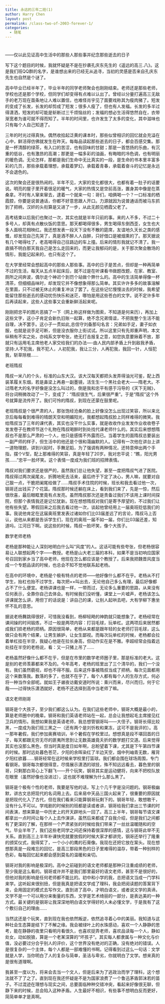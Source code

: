```yaml
---
title: 永远的三年二班(1)
author: Harry Chen
layout: post
permalink: /class-two-of-2003-forever-1/
categories:
  - 随笔
---
```

# 

——仅以此见证高中生活中的那些人那些事并纪念那些逝去的日子

写下这个题目的时候，我就怀疑是不是在抄袭孔庆东先生的《遥远的高三.八》。这是我们班QQ群的名字，是谁想出来的已经无从追寻，当初的灵感是否来自孔庆东先生也自然是个谜了。

高中毕业已经半年了，毕业半年的同学老师聚会也刚刚结束。老师还是那些老师，学校也还是那个学校，但同学们却变得有点难以认出了。曾经以分量打遍高三无敌手的老万现在苗条地让人难以置信，也难怪肖宇见了面要戏称其为瘦肉猪了。短发的变成了长发，长发的却剪成了短发；很多人瘦了，但也有人发福。长发的多半过得潇洒，短发的却可能是斩断过三千烦恼丝的；发福的想必生活得悠然自在，衣带渐宽者为谁可就不得而知了。半年的时间里，也许发生了太多的变化，其中滋味也只有每个人自己知道了。

三年的时光过得真快。偶然收拾起泛黄的课本时，那些似曾相识的回忆就会充溢在心中，鲜活得仿佛就发生在昨天。每每品读起那些逝去的日子，都会百感交集。那是一杯清醇的绿茶，有入口的苦涩，也有回味的甘甜；那是一首悠扬的乐曲，有沉重的低谷，也有激昂的高潮；那更是一幅多彩的油画，有晦暗的冷色调，也有明丽的暖色调。无论怎样，那都是我们生命中无比真实的一段，是生命的书本里丰富多彩的几页，那些承载着理想，承载着梦幻，承载着青春，承载着奋斗的记忆是永远不会退色的。

这次的聚会还是很热闹的。半年不见，大家的变化都很大，也都有着一肚子的话要说。明亮的屋子里开着很足的暖气，大家的热情又是空前高涨，置身其中像是在蒸桑拿。不时有人窜来窜去，逮着一个就来一句：哥们，咱俩喝一个？一口标准的栖霞腔，你要是说普通话，你都不好意思跟人开口。力源就因为说普通话而被马东抓到了把柄，汉奸的头衔算是又进了一步，从此无颜见栖霞父老了。

高考结束以后我们也聚过一次，其实也就是半年只前的事。来的人不多，不过二十多号人，却真有点散伙饭的意思。那天都喝得很多，男生喝得东倒西歪，女生也大多人面桃花相映红。我还想发表一段天下没有不散的筵席，友谊地久天长之类的感慨，却发现自己先哭了，真是酒不醉人人自醉，只好借口是被烟熏的了。那天据说有几个喝得吐了，老高喝得自己往路边的车上撞。后来的情形我就记不清了。我一直搞不明白那天我自己是怎么走回来的，而更让我郁闷的是，关于那次聚会散场的情形，我能记起来的，也只有这个了。

在大学里经常会想起高中的那些人那些事。高中的日子是苦点，但却是一种再简单不过的生活，每天从五点半起床后，就不过是在听课看书做题改题，在家、教室、厕所之间奔波，偶尔走个神迟个到罚个站做个弊什么的。高中的生活简单得像一杯清茶，但细细品味时，却发现它并不像想象得那么简单。其实许许多多的故事溶解在里面，只不过被无休止的重复冲淡了罢了。在这些记忆慢慢淡去的时候，我希望能留住那些逝去的感动忧伤快乐和迷茫，哪怕是用这些苍白的文字。说不定许多年后再读起来，这些人这些事又会重新鲜活起来呢。

刚刚把忠平的图片恶搞了一下（网上称这样做为图索，不知道是何来历），再加上这些文字，这小子肯定会新仇旧账一起算，绝不念兄弟情谊，不把我整个生活不能自理，决不罢手。这小子一贯如此,总信守刘备那句名言：兄弟如手足，妻子如衣服，也就是说手足可断，但是没衣服你上街试试。所以这里只有先郑重声明，本文纵稍有不实之处，亦纯系文学夸张，绝无打击报复之意，如您执意要揪着不放，那就只有运用毛主席他老人家交给我们的办法—-由人民内部矛盾上升到敌我矛盾，坚持:人不犯我，我不犯人，人初犯我，我让三分，人再犯我，我回一针，人恒犯我，斩草除根……

老班隋叔

隋叔一米八的个头，标准的山东大汉。该大汉每天都把头发弄得油光可鉴，配上西装革履关东烟，若是鼻梁上再悬一副墨镜，活生生一个黑社会老大——隋老大。不过隋老大的名字好像是没怎么叫过的，倒是我和忠平有感于冯导的《天下无贼》，将台词稍微改动了一下，变成了：“隋叔很生气，后果很严重”。于是“隋叔”这个外号就算是流传开了。我们可怜的隋叔，到现在还蒙在鼓里呢。

老班隋叔是个很严肃的人，那张饱经沧桑的脸上好像没怎么出现过笑容，所以来北京后每每看到难得的晴朗天空和明媚阳光，我都想起隋叔脸上同样难得的微笑。我给隋叔当了三年的课代表，其实也没干什么实事，就是收收作业发发作业收收卷子发发卷子在教师节送个礼物在隋叔喝醉时到处找代课老师什么的。其实后来想想隋叔也不是那么严肃的一个人，他只是感情不外露而已。当着学生的面隋叔总要装出一副严师的样子，但生活中的他还是个很和蔼幽默的人。记得有一次他在讲台上讲一道物理题，讲到兴起时，手舞足蹈，为了强调有两种情况，还特意伸出两个手指，摆个V型，配上那难得的笑容，真是年轻了20岁。我对忠平说：“瞧，阳光男孩……”忠平一脸坏笑。这个表情一度成为我们班的招牌表情。

隋叔对我们要求还是很严的，虽然我们总让他失望，甚至一度把隋叔气进了医院。隋叔得过两次阑尾炎，折腾地死去活来，最后终于下定了决心，男人嘛，就要对自己狠一点，干脆把阑尾给做了……隋叔手术住院的时候，班长和我去看过他一次，钢哥还出钱买了个花篮。隋叔那时候还躺在床上，看到我们来了，先是一惊，然后很欣喜，最后眼眶里竟有点发亮。虽然隋叔那次还是责备过我们不该用上课时间探院，但那个表情我还是记忆犹新。现在想想隋叔对我们是寄予厚望的，不过我们让他有些失望。寒假回来之后我去看过他一次，谈起他曾经用上一届奥班贬低我们的事。我说他肯定在这届奥班里发表过诸如你们比03届差远了的言论，隋叔马上否认，说他从来都是告诉学生们，现在的奥班一届不如一届，你们比03届还差，知道吗，江河日下啊。说这些的时候，隋叔一脸坏笑，像个大孩子。

数学老师老杨

老杨是那种能让人深刻地明白什么叫“风度”的人。这话可能有些夸张，但老杨很容易让人联想起两个字——教授。老杨是山大老三届的本科，如果不是当初响应国家号召回到家乡当了高中老师，他现在怎么都应该是个教授了。后来我把魏晋风度当成一个专题品读的时候，也总会不知不觉地联系起老杨。

在高中的环境中，老杨是个极有特点的老师——他好像什么都不在乎。老杨从不打学生，抬杠也抬不过学生，每次把××叫出去，无论他自己多么有理，最后好像都占不了什么便宜。老杨讲课也是一样，一带而过，无论多么重要的思路，从来没有任何表示，全靠你自己去体会。有时候我们没听懂，课堂上一片嘘声，老杨该怎么讲课就怎么讲，用但丁的话说是：讲自己的课，让别人起哄去吧，大有学柳下惠坐怀不乱的意思。

据说老杨舞跳得很好，可惜我没看到，杨柳轻飏的神韵就只能想象了。老杨经常在课间操的时间锻炼，不过一般是两项内容：打羽毛球，玩单杠。这两项后来居然都成我们损老杨的把柄。原因很简单，老杨从来都是跟年轻的女老师打羽毛球，这么做只会有两个结果，让男生嫉妒，让女生鄙视。而每次玩单杠的时候，老杨都会拉着单杠挂在半空，我疑心他是在拉长身高，但动作实在是不雅。李超经常会指着远处挂在半空的老杨说，看：又一只猪上吊了……

老杨虽然好像什么都不在乎，但是在市里的数学老师圈子里，那是标准的老大。这是别的老师羡慕都来不及的。今年高考，老杨的班里出了三个清华的，我们一个没有。我们虽然藐视，却也不得不服。后来这件事被隋叔当成了把柄，每次见面都用这个来数落我。数落的多了，也就不在乎了，每个人都有每个人的生存方式，何必将一种当作全部呢。就如王子谳夜访戴安道时所说：乘兴而来，尽兴而归，何于它哉——过得快乐潇洒就好，老杨不还选择到高中当老师了嘛。

语文老师刚哥

钢哥是个大孩子，至少我们都这么认为。在我们这些老师中，钢哥大概是最小的，算是老师圈中的晚辈。钢哥和我们英语老师站在一起，总会让我想起毛主席接见红卫兵的情形。我想如果我是英语老师，我总想管钢哥叫——大侄子。钢哥长得比较黑，一度成为我们班三黑之一（还有两个是刘忻枚和果冻，这可不是我评的）。高一那年暑假，我们参加奥赛培训，半个暑假在学校里过。想想真是段不堪回首的日子，每天都跟无穷无尽的匪夷所思到让无数英雄竟夭折的数学题打交道。后来觉得其实也没那么黑色，但当时真是度日如年啊，总盼望着下课，尤其是下午第四节课的时候。那时远处暮色苍茫，夕阳的余晖染红了半边天空，烟中列岫青无数，雁背夕阳红欲暮……钢哥经常在这时候来学校里打篮球。我们都会围在球场周围，专门看钢哥。钢哥每次都很得意，尽情展示潇洒的球技，殊不知远远看去，暮色里的钢哥，只剩那白背心上下翻飞——开个玩笑，钢哥其实是运动健将，向来不把校队放在眼里（虽然好像也没进过），这也就不难理解为什么那么黑了。

钢哥是个极有个性的老师，我要是写他的话，写上个几千字是没问题的。钢哥极幽默，讲古文总把现代的名词用上去。后来易中天品三国火起来了，很重要的原因就是把现代化入了古代，但在我们看来只能算钢哥玩剩下的。钢哥年轻，敢想敢干，没有什么不可以。学戏剧的时候别的班都是读或者讲，钢哥给我们拿出三节课的时间表演，想来算是一中历史上的开天辟地头一回了。高三上半年，钢哥每节语文课都拿出一点时间让每个人上去作演讲，虽然后来都成了自我介绍，但是我们之间都有了更深的了解，在那样一个严肃紧张的时候给我们带来了一丝丝温暖随和的空气。毕业半年了，我们这些老同学之间还保持着很深厚的感情，这与钢哥此举不无关系。直到高三上半年补课快完就要放假的时候大家才都讲完，钢哥还举行了隆重的颁奖仪式，我得奖了，一个小小的鹰的石膏像。我现在还把它放在案头。现在想想那真是一段难忘的回忆，是高三那段黑色的日子里难得的温存，带着一种别样的色彩，每每回忆起来都会感到莫名的温暖和亲切。

钢哥对我的影响是极深的。高中之前碰到的语文老师都是那种只注重成绩的老师，至少我是这么看的。钢哥或许并不是我们那里最好的语文老师，甚至不是很好的，但他对我的影响是任何老师都不能比的。初中和小学的我，总把语文当成一门学科来学。这听起来很别扭，但是我真是把语文学成了理科，我会把阅读题的答案背下来，会用固定的模式去写作文。直到进了高中，才明白语文，或者说文学的真谛。文学不是一个可以用分来衡量的东西，文学是艺术绮丽的一部分，是表达美的一种方式。最关键的是钢哥让我深深地明白语文学得好的人未必懂文学，于是我有了这个敷衍自己的理由……

当然这还是个玩笑，直到现在我也依然叛逆，依然追寻着心中的美丽。我知道与这种社会生态算是结下了不解之缘。我会被绿叶上的水珠感动，喜欢一个人静静的思考，能在静静的夜里只看明月看很久，也喜欢捉弄老师，喜欢品读每一个人，静如处女，动如脱狼，算是一个老某深算的“坏孩子”。其实每人都隶属与一种文化与价值，没必要过分合乎别人的评价，这个世界没有绝对的正确，没有绝对的错误。人是很复杂的一个主体，每个人都是一部难懂的书啊。记得看到过这么一句话：文学就是人学，当你明白了人的复杂与简单，圣洁与卑劣，你就明白了文学。想来真的是很有道理啊。

我甚至一度以为，将来会去当一个文人，但是后来为了逃政治而学了理科，这个想法就不了了之了。直到现在我还怀疑是不是为国家浪费了一个鲁迅茅盾郭沫若的苗子。不过混迹在理想与现实之间，总要面临种种交错冲突，看起来好像很无聊，但静下来的时候，总会陷入这种矛盾。人生最好不相识，有些事不想明白反而更好，简简单单才是真啊。